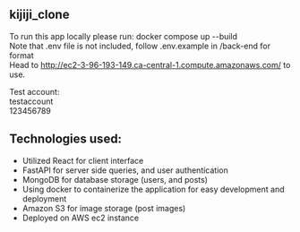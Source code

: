 ## kijiji_clone
 
To run this app locally please run: docker compose up --build  
Note that .env file is not included, follow .env.example in /back-end for format  
Head to http://ec2-3-96-193-149.ca-central-1.compute.amazonaws.com/ to use.  

Test account:  
testaccount  
123456789  

## Technologies used:
- Utilized React for client interface
- FastAPI for server side queries, and user authentication
- MongoDB for database storage (users, and posts)
- Using docker to containerize the application for easy development and deployment
- Amazon S3 for image storage (post images)
- Deployed on AWS ec2 instance